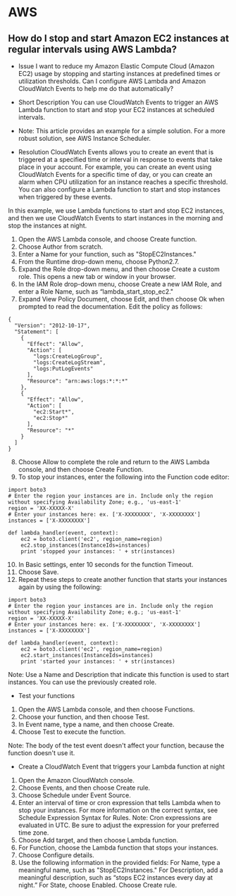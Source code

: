 # AWS

## How do I stop and start Amazon EC2 instances at regular intervals using AWS Lambda?
- Issue
I want to reduce my Amazon Elastic Compute Cloud (Amazon EC2) usage by stopping and starting instances at predefined times or utilization thresholds. Can I configure AWS Lambda and Amazon CloudWatch Events to help me do that automatically?
- Short Description
You can use CloudWatch Events to trigger an AWS Lambda function to start and stop your EC2 instances at scheduled intervals.

- Note: This article provides an example for a simple solution. For a more robust solution, see AWS Instance Scheduler.
- Resolution
CloudWatch Events allows you to create an event that is triggered at a specified time or interval in response to events that take place in your account. For example, you can create an event using CloudWatch Events for a specific time of day, or you can create an alarm when CPU utilization for an instance reaches a specific threshold. You can also configure a Lambda function to start and stop instances when triggered by these events.

In this example, we use Lambda functions to start and stop EC2 instances, and then we use CloudWatch Events to start instances in the morning and stop the instances at night.

1.    Open the AWS Lambda console, and choose Create function.
2.    Choose Author from scratch.
3.    Enter a Name for your function, such as "StopEC2Instances."
4.    From the Runtime drop-down menu, choose Python2.7.
5.    Expand the Role drop-down menu, and then choose Create a custom role. This opens a new tab or window in your browser.
6.    In the IAM Role drop-down menu, choose Create a new IAM Role, and enter a Role Name, such as “lambda_start_stop_ec2."
7.    Expand View Policy Document, choose Edit, and then choose Ok when prompted to read the documentation. Edit the policy as follows:
```
{
  "Version": "2012-10-17",
  "Statement": [
    {
      "Effect": "Allow",
      "Action": [
        "logs:CreateLogGroup",
        "logs:CreateLogStream",
        "logs:PutLogEvents"
      ],
      "Resource": "arn:aws:logs:*:*:*"
    },
    {
      "Effect": "Allow",
      "Action": [
        "ec2:Start*",
        "ec2:Stop*"
      ],
      "Resource": "*"
    }
  ]
}
```
8.    Choose Allow to complete the role and return to the AWS Lambda console, and then choose Create Function.
9.    To stop your instances, enter the following into the Function code editor:

```
import boto3
# Enter the region your instances are in. Include only the region without specifying Availability Zone; e.g., 'us-east-1'
region = 'XX-XXXXX-X'
# Enter your instances here: ex. ['X-XXXXXXXX', 'X-XXXXXXXX']
instances = ['X-XXXXXXXX']

def lambda_handler(event, context):
    ec2 = boto3.client('ec2', region_name=region)
    ec2.stop_instances(InstanceIds=instances)
    print 'stopped your instances: ' + str(instances)
 ``` 
10.  In Basic settings, enter 10 seconds for the function Timeout.
11.  Choose Save.
12.  Repeat these steps to create another function that starts your instances again by using the following:
```
import boto3
# Enter the region your instances are in. Include only the region without specifying Availability Zone; e.g.; 'us-east-1'
region = 'XX-XXXXX-X'
# Enter your instances here: ex. ['X-XXXXXXXX', 'X-XXXXXXXX']
instances = ['X-XXXXXXXX']

def lambda_handler(event, context):
    ec2 = boto3.client('ec2', region_name=region)
    ec2.start_instances(InstanceIds=instances)
    print 'started your instances: ' + str(instances)
```
Note: Use a Name and Description that indicate this function is used to start instances. You can use the previously created role.

- Test your functions

1.    Open the AWS Lambda console, and then choose Functions.
2.    Choose your function, and then choose Test.
3.    In Event name, type a name, and then choose Create.
4.    Choose Test to execute the function.

Note: The body of the test event doesn't affect your function, because the function doesn't use it.

- Create a CloudWatch Event that triggers your Lambda function at night

1.    Open the Amazon CloudWatch console.
2.    Choose Events, and then choose Create rule.
3.    Choose Schedule under Event Source.
4.    Enter an interval of time or cron expression that tells Lambda when to stop your instances. For more information on the correct syntax, see Schedule Expression Syntax for Rules.
Note: Cron expressions are evaluated in UTC. Be sure to adjust the expression for your preferred time zone.
5.    Choose Add target, and then choose Lambda function.
6.    For Function, choose the Lambda function that stops your instances.
7.    Choose Configure details.
8.    Use the following information in the provided fields:
       For Name, type a meaningful name, such as "StopEC2Instances."
       For Description, add a meaningful description, such as “stops EC2 instances every day at night.”
       For State, choose Enabled.
       Choose Create rule.
